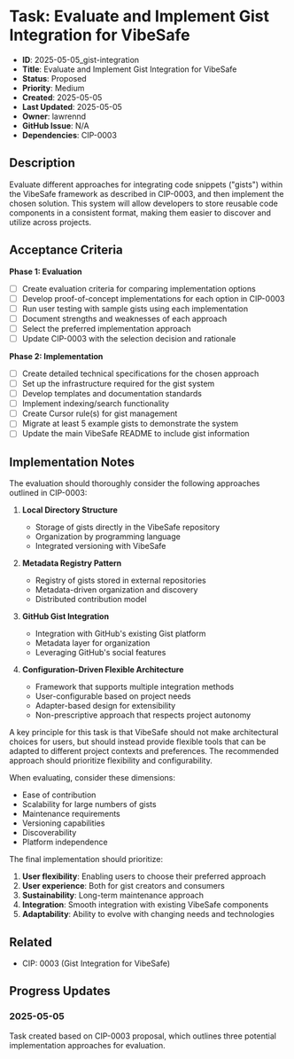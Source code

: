 # Task: Evaluate and Implement Gist Integration for VibeSafe

- **ID**: 2025-05-05_gist-integration
- **Title**: Evaluate and Implement Gist Integration for VibeSafe
- **Status**: Proposed
- **Priority**: Medium
- **Created**: 2025-05-05
- **Last Updated**: 2025-05-05
- **Owner**: lawrennd
- **GitHub Issue**: N/A
- **Dependencies**: CIP-0003

## Description

Evaluate different approaches for integrating code snippets ("gists") within the VibeSafe framework as described in CIP-0003, and then implement the chosen solution. This system will allow developers to store reusable code components in a consistent format, making them easier to discover and utilize across projects.

## Acceptance Criteria

**Phase 1: Evaluation**
- [ ] Create evaluation criteria for comparing implementation options
- [ ] Develop proof-of-concept implementations for each option in CIP-0003
- [ ] Run user testing with sample gists using each implementation
- [ ] Document strengths and weaknesses of each approach
- [ ] Select the preferred implementation approach
- [ ] Update CIP-0003 with the selection decision and rationale

**Phase 2: Implementation**
- [ ] Create detailed technical specifications for the chosen approach
- [ ] Set up the infrastructure required for the gist system
- [ ] Develop templates and documentation standards
- [ ] Implement indexing/search functionality
- [ ] Create Cursor rule(s) for gist management
- [ ] Migrate at least 5 example gists to demonstrate the system
- [ ] Update the main VibeSafe README to include gist information

## Implementation Notes

The evaluation should thoroughly consider the following approaches outlined in CIP-0003:

1. **Local Directory Structure**
   - Storage of gists directly in the VibeSafe repository
   - Organization by programming language
   - Integrated versioning with VibeSafe

2. **Metadata Registry Pattern**
   - Registry of gists stored in external repositories
   - Metadata-driven organization and discovery
   - Distributed contribution model

3. **GitHub Gist Integration**
   - Integration with GitHub's existing Gist platform
   - Metadata layer for organization
   - Leveraging GitHub's social features

4. **Configuration-Driven Flexible Architecture**
   - Framework that supports multiple integration methods
   - User-configurable based on project needs
   - Adapter-based design for extensibility
   - Non-prescriptive approach that respects project autonomy

A key principle for this task is that VibeSafe should not make architectural choices for users, but should instead provide flexible tools that can be adapted to different project contexts and preferences. The recommended approach should prioritize flexibility and configurability.

When evaluating, consider these dimensions:
- Ease of contribution
- Scalability for large numbers of gists
- Maintenance requirements
- Versioning capabilities
- Discoverability
- Platform independence

The final implementation should prioritize:
1. **User flexibility**: Enabling users to choose their preferred approach
2. **User experience**: Both for gist creators and consumers
3. **Sustainability**: Long-term maintenance approach
4. **Integration**: Smooth integration with existing VibeSafe components
5. **Adaptability**: Ability to evolve with changing needs and technologies

## Related

- CIP: 0003 (Gist Integration for VibeSafe)

## Progress Updates

### 2025-05-05

Task created based on CIP-0003 proposal, which outlines three potential implementation approaches for evaluation. 